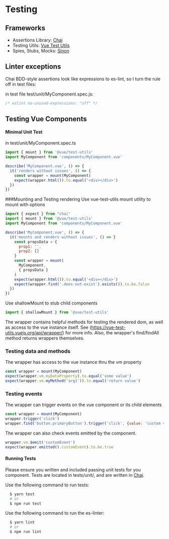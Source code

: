 # Testing
## Frameworks
* Assertions Library: [Chai](http://www.chaijs.com/api/bdd/)
* Testing Utils: [Vue Test Utils](https://vue-test-utils.vuejs.org/)
* Spies, Stubs, Mocks: [Sinon](http://sinonjs.org/)

## Linter exceptions
Chai BDD-style assertions look like expressions to es-lint, so I turn the rule off in test files:

in test file test/unit/MyComponent.spec.js:
```js
/* eslint no-unused-expressions: "off" */
```

## Testing Vue Components

#### Minimal Unit Test
in test/unit/MyComponent.spec.ts
```js
import { mount } from '@vue/test-utils'
import MyComponent from 'components/MyComponent.vue'

describe('MyComponent.vue', () => {
  it('renders without issues', () => {
    const wrapper = mount(MyComponent)
    expect(wrapper.html()).to.equal('<div></div>')
  })
})
```

###Mounting and Testing rendering
Use vue-test-utils mount utility to mount with options
```js
import { expect } from "chai"
import { mount } from '@vue/test-utils'
import MyComponent from 'components/MyComponent.vue'

describe('MyComponent.vue', () => {
  it('mounts and renders without issues', () => }
    const propsData = {
      prop1: '',
      prop2: []
    }
    const wrapper = mount(
      MyComponent,
      { propsData }
    )
    expect(wrapper.html()).to.equal('<div></div>')
    expect(wrapper.find('.does-not-exist').exists()).to.be.false
  })
})
```

Use shallowMount to stub child components
```js
import { shallowMount } from '@vue/test-utils'
```

The wrapper contains helpful methods for testing the rendered dom, as well as access to the vue instance itself.
See (https://vue-test-utils.vuejs.org/api/wrapper/) for more info.
Also, the wrapper's find/findAll method returns wrappers themselves.

### Testing data and methods
The wrapper has access to the vue instance thru the vm property
```js
const wrapper = mount(MyComponent)
expect(wrapper.vm.myDataProperty).to.equal('some value')
expect(wrapper.vm.myMethod('arg1')).to.equal('return value')
```

### Testing events
The wrapper can trigger events on the vue component or its child elements
```js
const wrapper = mount(MyComponent)
wrapper.trigger('click')
wrapper.find('button.primaryButton').trigger('click', {value: 'custom value'})
```
The wrapper can also check events emitted by the component. 
```js
wrapper.vm.$emit('customEvent')
expect(wrapper.emitted().customEvent).to.be.true
```

#### Running Tests
Please ensure you written and included passing unit tests for you component. Tests are located in tests/unit/, and are written in [Chai](http://www.chaijs.com/).

Use the following command to run tests: 
```sh
  $ yarn test
  # or
  $ npm run test
```

Use the following command to run the es-linter: 
```sh
  $ yarn lint
  # or
  $ npm run lint
```